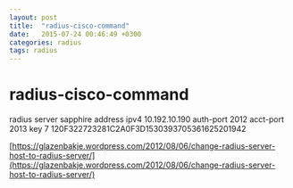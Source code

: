 ```yaml
---
layout: post
title:  "radius-cisco-command"
date:   2015-07-24 00:46:49 +0300
categories: radius
tags: radius
---
```


# radius-cisco-command
radius server sapphire
 address ipv4 10.192.10.190 auth-port 2012 acct-port 2013
 key 7 120F322723281C2A0F3D1530393705361625201942


[https://glazenbakje.wordpress.com/2012/08/06/change-radius-server-host-to-radius-server/](https://glazenbakje.wordpress.com/2012/08/06/change-radius-server-host-to-radius-server/)
